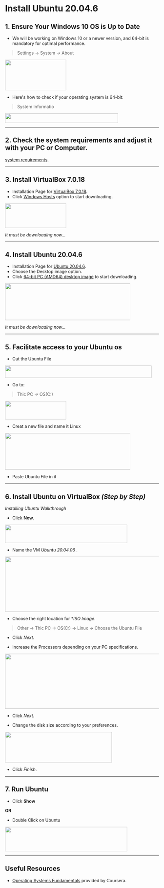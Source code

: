 # **Install Ubuntu 20.04.6**

## **1. Ensure Your Windows 10 OS is Up to Date**

- We will be working on Windows 10 or a newer version, and 64-bit is mandatory for optimal performance.
 > Settings -> System -> About
<img src="https://github.com/alanoudmk/Install-ROS-Noetic-on-WSL/assets/127528672/486e095d-68b7-4ca9-af96-f375bcaf0d60" width="200" height="100">


- Here's how to check if your operating system is 64-bit:
 > System Informatio
<img src="https://github.com/alanoudmk/Install-Ubuntu-20.04.6/assets/127528672/928547ac-96b3-466b-81a1-543bdc76b960" width="370" height="31">





***



## **2. Check the system requirements and adjust it with your PC or Computer.**
[system requirements](https://help.ubuntu.com/community/Installation/SystemRequirements).



***


## **3. Install VirtualBox 7.0.18**
- Installation Page for [VirtualBox 7.0.18](https://www.virtualbox.org/wiki/Downloads).
- Click [Windows Hosts](https://download.virtualbox.org/virtualbox/7.0.18/VirtualBox-7.0.18-162988-Win.exe) option to start downloading.

 <img src="https://github.com/alanoudmk/Install-Ubuntu-20.04.6/assets/127528672/0235552a-5dc1-4d6d-ae9c-8dabb8ce7585" width="200" height="80">

   _It must be downloading now..._




***


## **4. Install Ubuntu 20.04.6**
- Installation Page for [Ubuntu 20.04.6](https://www.releases.ubuntu.com/focal/).
- Choose the Desktop image option.
- Click [64-bit PC (AMD64) desktop image](https://www.releases.ubuntu.com/focal/ubuntu-20.04.6-desktop-amd64.iso) to start downloading.

 <img src="https://github.com/alanoudmk/Install-Ubuntu-20.04.6/assets/127528672/8de7bb31-6a34-4d3a-a864-f4815d68c237" width="410" height="120">

   _It must be downloading now..._

   
***


## **5. Facilitate access to your Ubuntu os**
- Cut the Ubuntu File

<img src="https://github.com/alanoudmk/Install-Ubuntu-20.04.6/assets/127528672/f127ea3a-b28d-4152-9333-444bfb0b6b8c" width="480" height="40">

- Go to:
> Thic PC  ->  OS(C:)
<img src="https://github.com/alanoudmk/Install-Ubuntu-20.04.6/assets/127528672/8e157a7a-2bdb-4bb9-9af5-1c0bfbca777d" width="200" height="60">

- Creat a new file and name it Linux 

<img src="https://github.com/alanoudmk/Install-Ubuntu-20.04.6/assets/127528672/52b166ba-b644-455c-be15-9d797d191688" width="410" height="120">


- Paste Ubuntu File in it


   
***


## **6. Install Ubuntu on VirtualBox _(Step by Step)_**
_Installing Ubuntu Walkthrough_

- Click **New**.
  
<img src="https://github.com/alanoudmk/Install-Ubuntu-20.04.6/assets/127528672/3427b0e8-6d92-41a4-aacc-84fcbbd66dbd" width="400" height="60">

- Name the VM _Ubuntu 20.04.06_ .

<img src="https://github.com/alanoudmk/Install-Ubuntu-20.04.6/assets/127528672/c7b351d9-01b9-4f89-ba9e-1e1a19c0a91b" width="510" height="180">

- Choose the right location for **ISO Image*.

> Other -> Thic PC  ->  OS(C:) -> Linux -> Choose the Ubuntu File
  


- Click _Next_.

- Increase the Processors depending on your PC specifications.
<img src="https://github.com/alanoudmk/Install-Ubuntu-20.04.6/assets/127528672/75e7bb36-8e19-402d-80ca-563334a01ba5" width="510" height="180">


- Click _Next_.

- Change the disk size according to your preferences.
<img src="https://github.com/alanoudmk/Install-Ubuntu-20.04.6/assets/127528672/def6067a-2932-4a6f-8eb2-8f04e3e3d24a" width="350" height="100">


- Click _Finish_.


***


## **7. Run Ubuntu**
- Click **Show**
  
**OR**

- Double Click on Ubuntu

<img src="https://github.com/alanoudmk/Install-Ubuntu-20.04.6/assets/127528672/484c501f-43a0-4066-aee1-7656e8a64cda" width="400" height="80">



***



## **Useful Resources**

- [Operating Systems Fundamentals](https://www.coursera.org/learn/akamai-operating-systems/home/info) provided by Coursera.

